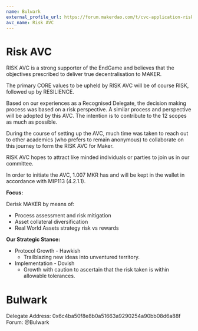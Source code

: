 ```yaml
---
name: Bulwark
external_profile_url: https://forum.makerdao.com/t/cvc-application-risk-cvc/20948
avc_name: Risk AVC
---
```


# Risk AVC

RISK AVC is a strong supporter of the EndGame and believes that the objectives prescribed to deliver true decentralisation to MAKER.

The primary CORE values to be upheld by RISK AVC will be of course RISK, followed up by RESILIENCE.

Based on our experiences as a Recognised Delegate, the decision making process was based on a risk perspective. A similar process and perspective will be adopted by this AVC. The intention is to contribute to the 12 scopes as much as possible.

During the course of setting up the AVC, much time was taken to reach out to other academics (who prefers to remain anonymous) to collaborate on this journey to form the RISK AVC for Maker.

RISK AVC hopes to attract like minded individuals or parties to join us in our committee.

In order to initiate the AVC, 1.007 MKR has and will be kept in the wallet in accordance with MIP113 (4.2.1.1).

**Focus:**

Derisk MAKER by means of:

* Process assessment and risk mitigation
* Asset collateral diversification
* Real World Assets strategy risk vs rewards

**Our Strategic Stance:**

* Protocol Growth - Hawkish
  * Trailblazing new ideas into unventured territory.
* Implementation - Dovish
  * Growth with caution to ascertain that the risk taken is within allowable tolerances.

# Bulwark
Delegate Address: 0x6c4ba50f8e8b0a51663a9290254a90bb08d6a88f
Forum: @Bulwark
